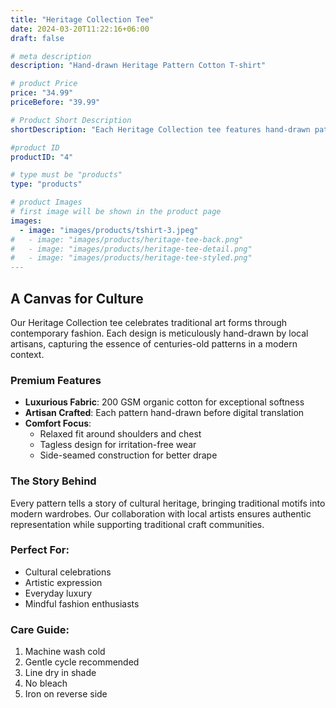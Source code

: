 ```yaml
---
title: "Heritage Collection Tee"
date: 2024-03-20T11:22:16+06:00
draft: false

# meta description
description: "Hand-drawn Heritage Pattern Cotton T-shirt"

# product Price
price: "34.99"
priceBefore: "39.99"

# Product Short Description
shortDescription: "Each Heritage Collection tee features hand-drawn patterns inspired by traditional artisans, printed on buttery-soft organic cotton"

#product ID
productID: "4"

# type must be "products"
type: "products"

# product Images
# first image will be shown in the product page
images:
  - image: "images/products/tshirt-3.jpeg"
#   - image: "images/products/heritage-tee-back.png"
#   - image: "images/products/heritage-tee-detail.png"
#   - image: "images/products/heritage-tee-styled.png"
---
```


## A Canvas for Culture

Our Heritage Collection tee celebrates traditional art forms through contemporary fashion. Each design is meticulously hand-drawn by local artisans, capturing the essence of centuries-old patterns in a modern context.

### Premium Features

* **Luxurious Fabric**: 200 GSM organic cotton for exceptional softness
* **Artisan Crafted**: Each pattern hand-drawn before digital translation
* **Comfort Focus**: 
  - Relaxed fit around shoulders and chest
  - Tagless design for irritation-free wear
  - Side-seamed construction for better drape

### The Story Behind

Every pattern tells a story of cultural heritage, bringing traditional motifs into modern wardrobes. Our collaboration with local artists ensures authentic representation while supporting traditional craft communities.

### Perfect For:
- Cultural celebrations
- Artistic expression
- Everyday luxury
- Mindful fashion enthusiasts

### Care Guide:
1. Machine wash cold
2. Gentle cycle recommended
3. Line dry in shade
4. No bleach
5. Iron on reverse side